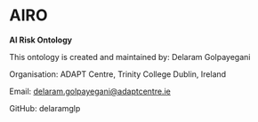 # AIRO

**AI Risk Ontology**


This ontology is created and maintained by: Delaram Golpayegani 

Organisation: ADAPT Centre, Trinity College Dublin, Ireland

Email: delaram.golpayegani@adaptcentre.ie 

GitHub: delaramglp


